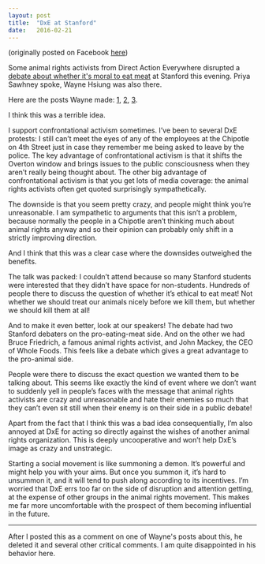 ```yaml
---
layout: post
title:  "DxE at Stanford"
date:   2016-02-21
---
```


(originally posted on Facebook [here](https://www.facebook.com/endofunctor/posts/10206999785607831))

Some animal rights activists from Direct Action Everywhere disrupted a [debate about whether it's moral to eat meat](https://www.facebook.com/events/443088612559789/) at Stanford this evening. Priya Sawhney spoke, Wayne Hsiung was also there.

Here are the posts Wayne made: [1](https://www.facebook.com/wayne.hsiung/posts/10208928511393874), [2](https://www.facebook.com/wayne.hsiung/posts/10208928884803209), [3](https://www.facebook.com/wayne.hsiung/posts/10208928919644080).

I think this was a terrible idea.

I support confrontational activism sometimes. I’ve been to several DxE protests: I still can’t meet the eyes of any of the employees at the Chipotle on 4th Street just in case they remember me being asked to leave by the police. The key advantage of confrontational activism is that it shifts the Overton window and brings issues to the public consciousness when they aren’t really being thought about. The other big advantage of confrontational activism is that you get lots of media coverage: the animal rights activists often get quoted surprisingly sympathetically.

The downside is that you seem pretty crazy, and people might think you’re unreasonable. I am sympathetic to arguments that this isn’t a problem, because normally the people in a Chipotle aren’t thinking much about animal rights anyway and so their opinion can probably only shift in a strictly improving direction.

And I think that this was a clear case where the downsides outweighed the benefits.

The talk was packed: I couldn’t attend because so many Stanford students were interested that they didn’t have space for non-students. Hundreds of people there to discuss the question of whether it’s ethical to eat meat! Not whether we should treat our animals nicely before we kill them, but whether we should kill them at all!

And to make it even better, look at our speakers! The debate had two Stanford debaters on the pro-eating-meat side. And on the other we had Bruce Friedrich, a famous animal rights activist, and John Mackey, the CEO of Whole Foods. This feels like a debate which gives a great advantage to the pro-animal side.

People were there to discuss the exact question we wanted them to be talking about. This seems like exactly the kind of event where we don’t want to suddenly yell in people’s faces with the message that animal rights activists are crazy and unreasonable and hate their enemies so much that they can’t even sit still when their enemy is on their side in a public debate!

Apart from the fact that I think this was a bad idea consequentially, I’m also annoyed at DxE for acting so directly against the wishes of another animal rights organization. This is deeply uncooperative and won’t help DxE’s image as crazy and unstrategic.

Starting a social movement is like summoning a demon. It’s powerful and might help you with your aims. But once you summon it, it’s hard to unsummon it, and it will tend to push along according to its incentives. I’m worried that DxE errs too far on the side of disruption and attention getting, at the expense of other groups in the animal rights movement. This makes me far more uncomfortable with the prospect of them becoming influential in the future.

<hr/>

After I posted this as a comment on one of Wayne's posts about this, he deleted it and several other critical comments. I am quite disappointed in his behavior here.
